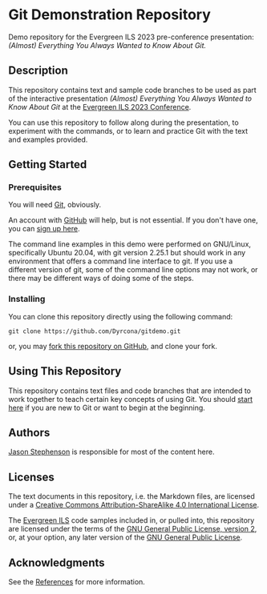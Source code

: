 # Git Demonstration Repository #

Demo repository for the Evergreen ILS 2023 pre-conference
presentation: *(Almost) Everything You Always Wanted to Know About
Git.*

## Description ##

This repository contains text and sample code branches to be used as
part of the interactive presentation *(Almost) Everything You Always
Wanted to Know About Git* at the
[Evergreen ILS 2023 Conference](https://evergreen-ils.org/conference/2023-evergreen-international-conference/).

You can use this repository to follow along during the presentation, to
experiment with the commands, or to learn and practice Git with the
text and examples provided.

## Getting Started ##

### Prerequisites ###

You will need [Git](https://git-scm.com/), obviously.

An account with [GitHub](https://github.com/) will help, but is not
essential.  If you don't have one, you can [sign up
here](https://github.com/signup?ref_cta=Sign+up&ref_page=%2F&source=header-home).

The command line examples in this demo were performed on GNU/Linux,
specifically Ubuntu 20.04, with git version 2.25.1 but should work in
any environment that offers a command line interface to git.  If you
use a different version of git, some of the command line options may
not work, or there may be different ways of doing some of the steps.

### Installing ###

You can clone this repository directly using the following command:

    git clone https://github.com/Dyrcona/gitdemo.git

or, you may [fork this repository on GitHub](https://docs.github.com/en/get-started/quickstart/fork-a-repo),
and clone your fork.

## Using This Repository ##

This repository contains text files and code branches that are
intended to work together to teach certain key concepts of using Git.
You should [start here](Start.md) if you are new to Git or want to
begin at the beginning.

## Authors ##

[Jason Stephenson](https://www.sigio.com/) is responsible for most of
the content here.

## Licenses ##

The text documents in this repository, i.e. the Markdown files, are
licensed under a [Creative Commons Attribution-ShareAlike 4.0
International
License](https://creativecommons.org/licenses/by-sa/4.0/).

The [Evergreen ILS](https://evergreen-ils.org/) code samples included in, or pulled into, this
repository are licensed under the terms of the [GNU General Public
License, version
2](https://www.gnu.org/licenses/old-licenses/gpl-2.0.en.html), or, at
your option, any later version of the [GNU General Public License](https://www.gnu.org/licenses/licenses.html#GPL).

## Acknowledgments ##

See the [References](References.md) for more information.

